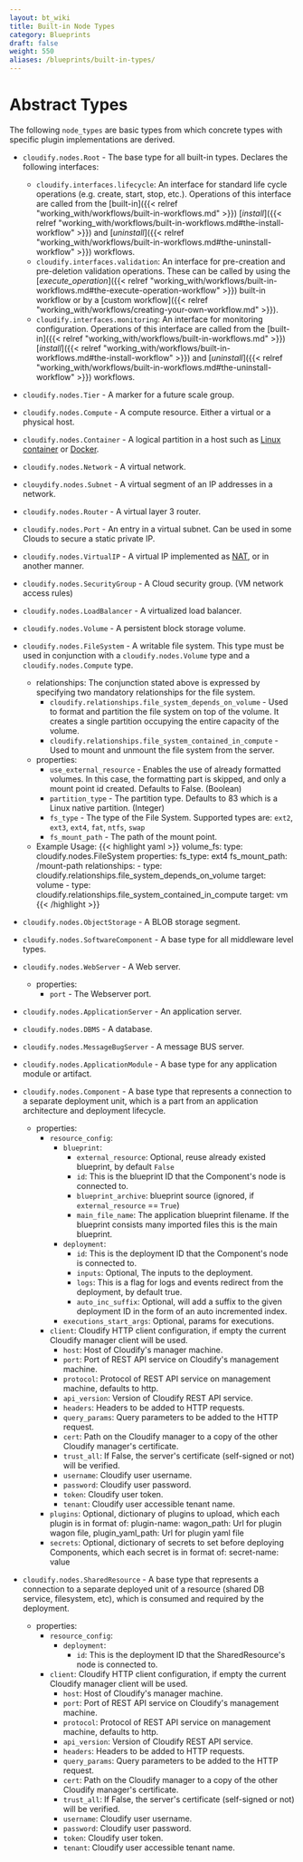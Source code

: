 ```yaml
---
layout: bt_wiki
title: Built-in Node Types
category: Blueprints
draft: false
weight: 550
aliases: /blueprints/built-in-types/
---
```


# Abstract Types

The following `node_types` are basic types from which concrete types with specific plugin implementations are derived.

* `cloudify.nodes.Root` - The base type for all built-in types. Declares the following interfaces:

  - `cloudify.interfaces.lifecycle`: An interface for standard life cycle operations (e.g. create, start, stop, etc.). Operations of this interface are called from the [built-in]({{< relref "working_with/workflows/built-in-workflows.md" >}}) [*install*]({{< relref "working_with/workflows/built-in-workflows.md#the-install-workflow" >}}) and [*uninstall*]({{< relref "working_with/workflows/built-in-workflows.md#the-uninstall-workflow" >}}) workflows.
  - `cloudify.interfaces.validation`: An interface for pre-creation and pre-deletion validation operations. These can be called by using the [*execute_operation*]({{< relref "working_with/workflows/built-in-workflows.md#the-execute-operation-workflow" >}}) built-in workflow or by a [custom workflow]({{< relref "working_with/workflows/creating-your-own-workflow.md" >}}).
  - `cloudify.interfaces.monitoring`: An interface for monitoring configuration. Operations of this interface are called from the [built-in]({{< relref "working_with/workflows/built-in-workflows.md" >}}) [*install*]({{< relref "working_with/workflows/built-in-workflows.md#the-install-workflow" >}}) and [*uninstall*]({{< relref "working_with/workflows/built-in-workflows.md#the-uninstall-workflow" >}}) workflows.

* `cloudify.nodes.Tier` - A marker for a future scale group.

* `cloudify.nodes.Compute` - A compute resource. Either a virtual or a physical host.


* `cloudify.nodes.Container` - A logical partition in a host such as [Linux container](http://en.wikipedia.org/wiki/LXC) or [Docker](https://www.docker.io/).

* `cloudify.nodes.Network` - A virtual network.

* `clouydify.nodes.Subnet` - A virtual segment of an IP addresses in a network.

* `cloudify.nodes.Router` - A virtual layer 3 router.

* `cloudify.nodes.Port` - An entry in a virtual subnet. Can be used in some Clouds to secure a static private IP.

* `cloudify.nodes.VirtualIP` - A virtual IP implemented as [NAT](http://en.wikipedia.org/wiki/Network_address_translation), or in another manner.

* `cloudify.nodes.SecurityGroup` - A Cloud security group. (VM network access rules)

* `cloudify.nodes.LoadBalancer` - A virtualized load balancer.

* `cloudify.nodes.Volume` - A persistent block storage volume.

* `cloudify.nodes.FileSystem` - A writable file system. This type must be used in conjunction with a `cloudify.nodes.Volume` type and a `cloudify.nodes.Compute` type.
    * relationships: The conjunction stated above is expressed by specifying two mandatory relationships for the file system.
        * `cloudify.relationships.file_system_depends_on_volume` - Used to format and partition the file system on top of the volume. It creates a single partition occupying the entire capacity of the volume.
        * `cloudify.relationships.file_system_contained_in_compute` - Used to mount and unmount the file system from the server.
    * properties:
        * `use_external_resource` - Enables the use of already formatted volumes. In this case, the formatting part is skipped, and only a mount point id created. Defaults to False. (Boolean)
        * `partition_type` - The partition type. Defaults to 83 which is a Linux native partition. (Integer)
        * `fs_type` - The type of the File System. Supported types are: `ext2`, `ext3`, `ext4`, `fat`, `ntfs`, `swap`
        * `fs_mount_path` - The path of the mount point.
    * Example Usage:
        {{< highlight  yaml >}}
          volume_fs:
            type: cloudify.nodes.FileSystem
            properties:
              fs_type: ext4
              fs_mount_path: /mount-path
            relationships:
              - type: cloudify.relationships.file_system_depends_on_volume
                target: volume
              - type: cloudify.relationships.file_system_contained_in_compute
                target: vm
        {{< /highlight >}}


* `cloudify.nodes.ObjectStorage` - A BLOB storage segment.

* `cloudify.nodes.SoftwareComponent` - A base type for all middleware level types.

* `cloudify.nodes.WebServer` - A Web server.
    * properties:
        * `port` - The Webserver port.

* `cloudify.nodes.ApplicationServer` - An application server.

* `cloudify.nodes.DBMS` - A database.

* `cloudify.nodes.MessageBugServer` - A message BUS server.

* `cloudify.nodes.ApplicationModule` - A base type for any application module or artifact.

* `cloudify.nodes.Component` - A base type that represents a connection to a separate deployment unit, which is a part from an application architecture and deployment lifecycle. 
    * properties:
        * `resource_config`:
            * `blueprint`:
                * `external_resource`: Optional, reuse already existed blueprint, by default `False`
                * `id`: This is the blueprint ID that the Component's node is connected to.
                * `blueprint_archive`: blueprint source (ignored, if `external_resource` == `True`)
                * `main_file_name`: The application blueprint filename. If the blueprint consists many imported files this is the main blueprint.
            * `deployment`:
                * `id`: This is the deployment ID that the Component's node is connected to.
                * `inputs`: Optional, The inputs to the deployment.
                * `logs`: This is a flag for logs and events redirect from the deployment, by default true.
                * `auto_inc_suffix`: Optional, will add a suffix to the given deployment ID in the form of an auto incremented index. 
            * `executions_start_args`: Optional, params for executions.
        * `client`: Cloudify HTTP client configuration, if empty the current Cloudify manager client will be used.
            * `host`: Host of Cloudify's manager machine.
            * `port`: Port of REST API service on Cloudify's management machine.
            * `protocol`: Protocol of REST API service on management machine, defaults to http.
            * `api_version`: Version of Cloudify REST API service.
            * `headers`: Headers to be added to HTTP requests.
            * `query_params`: Query parameters to be added to the HTTP request.
            * `cert`: Path on the Cloudify manager to a copy of the other Cloudify manager's certificate.
            * `trust_all`: If False, the server's certificate (self-signed or not) will be verified.
            * `username`: Cloudify user username.
            * `password`: Cloudify user password.
            * `token`: Cloudify user token.
            * `tenant`: Cloudify user accessible tenant name.
        * `plugins`: Optional, dictionary of plugins to upload,
                     which each plugin is in format of:
                        plugin-name:
                          wagon_path: Url for plugin wagon file,
                          plugin_yaml_path: Url for plugin yaml file
        * `secrets`: Optional, dictionary of secrets to set before deploying Components,
                     which each secret is in format of:
                        secret-name: value

* `cloudify.nodes.SharedResource` - A base type that represents a connection to a separate deployed unit of a resource (shared DB service, filesystem, etc), which is consumed and required by the deployment. 
    * properties:
      * `resource_config`:
        * `deployment`:
            * `id`: This is the deployment ID that the SharedResource's node is connected to.
      * `client`: Cloudify HTTP client configuration, if empty the current Cloudify manager client will be used.
        * `host`: Host of Cloudify's manager machine.
        * `port`: Port of REST API service on Cloudify's management machine.
        * `protocol`: Protocol of REST API service on management machine, defaults to http.
        * `api_version`: Version of Cloudify REST API service.
        * `headers`: Headers to be added to HTTP requests.
        * `query_params`: Query parameters to be added to the HTTP request.
        * `cert`: Path on the Cloudify manager to a copy of the other Cloudify manager's certificate.
        * `trust_all`: If False, the server's certificate (self-signed or not) will be verified.
        * `username`: Cloudify user username.
        * `password`: Cloudify user password.
        * `token`: Cloudify user token.
        * `tenant`: Cloudify user accessible tenant name.